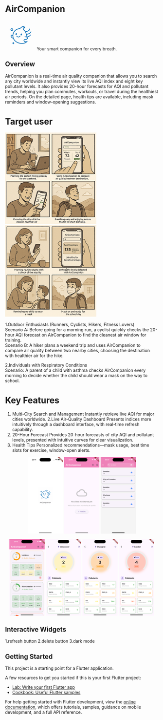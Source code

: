 # AirCompanion
<img src="docs/logo.png" alt="" width="100"> 
Your smart companion for every breath.

## Overview
AirCompanion is a real-time air quality companion that allows you to search any city worldwide and instantly view its live AQI index and eight key pollutant levels. It also provides 20-hour forecasts for AQI and pollutant trends, helping you plan commutes, workouts, or travel during the healthiest air periods. On the detailed page, health tips are available, including mask reminders and window-opening suggestions.

# Target user
<img src="docs/sc2.png" alt="" width="300">  <img src="docs/sc1.png" alt="" width="300">

1.Outdoor Enthusiasts (Runners, Cyclists, Hikers, Fitness Lovers)
<br>Scenario A: Before going for a morning run, a cyclist quickly checks the 20-hour AQI forecast on AirCompanion to find the cleanest air window for training.
<br>Scenario B: A hiker plans a weekend trip and uses AirCompanion to compare air quality between two nearby cities, choosing the destination with healthier air for the hike.

2.Individuals with Respiratory Conditions
<br>Scenario: A parent of a child with asthma checks AirCompanion every morning to decide whether the child should wear a mask on the way to school.

# Key Features
1. Multi-City Search and Management
Instantly retrieve live AQI for major cities worldwide.
2.Live Air-Quality Dashboard
Presents indices more intuitively through a dashboard interface, with real-time refresh capability.
3. 20-Hour Forecast
Provides 20-hour forecasts of city AQI and pollutant levels, presented with intuitive curves for clear visualization.
4. Health Tips
Personalized recommendations—mask usage, best time slots for exercise, window-open alerts.

<p align="center">
  <img src="docs/splash.png" width="23%">
  <img src="docs/home1.png" width="23%">
  <img src="docs/city.png" width="23%">
</p>
<p align="center">
  <img src="docs/home2.png" width="23%">
  <img src="docs/detail1.png" width="23%">
  <img src="docs/detail2.png" width="23%">
  <img src="docs/detail3.png" width="23%">
</p>

## Interactive Widgets
1.refresh button
2.delete button
3.dark mode

## Getting Started

This project is a starting point for a Flutter application.

A few resources to get you started if this is your first Flutter project:

- [Lab: Write your first Flutter app](https://docs.flutter.dev/get-started/codelab)
- [Cookbook: Useful Flutter samples](https://docs.flutter.dev/cookbook)

For help getting started with Flutter development, view the
[online documentation](https://docs.flutter.dev/), which offers tutorials,
samples, guidance on mobile development, and a full API reference.
